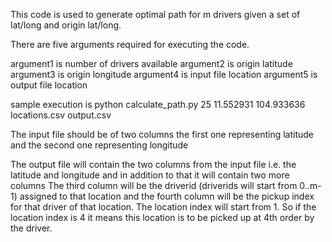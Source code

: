 
This code is used to generate optimal path for m drivers given a set of lat/long and origin lat/long.

There are five arguments required for executing the code.

argument1 is number of drivers available
argument2 is origin latitude
argument3 is origin longitude
argument4 is input file location
argument5 is output file location

sample execution is python calculate_path.py 25 11.552931 104.933636 locations.csv output.csv

The input file should be of two columns the first one representing latitude and the second one representing longitude

The output file will contain the two columns from the input file i.e. the latitude and longitude and in addition to that it will contain two more columns
The third column will be the driverid (driverids will start from 0..m-1) assigned to that location and the fourth column will be the pickup index for that driver of 
that location. The location index will start from 1. So if the location index is 4 it means this location is to be picked up at 4th order by the driver.


